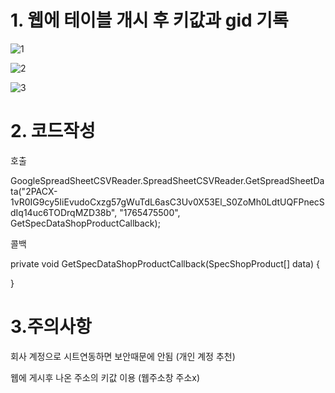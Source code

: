 # 1. 웹에 테이블 개시 후 키값과 gid 기록
     
![1](https://user-images.githubusercontent.com/22088638/85839770-58dd3d80-b7d6-11ea-9459-83f3ea43ec2e.png)

![2](https://user-images.githubusercontent.com/22088638/85839368-ce94d980-b7d5-11ea-8a72-f2cef76874b8.png)

![3](https://user-images.githubusercontent.com/22088638/85840114-e751bf00-b7d6-11ea-868f-68022c66964f.PNG)

# 2. 코드작성

호출

GoogleSpreadSheetCSVReader.SpreadSheetCSVReader.GetSpreadSheetData<SpecShopProduct>("2PACX-1vR0IG9cy5IiEvudoCxzg57gWuTdL6asC3Uv0X53El_S0ZoMh0LdtUQFPnecSdIq14uc6TODrqMZD38b", "1765475500", GetSpecDataShopProductCallback);

콜백


private void GetSpecDataShopProductCallback(SpecShopProduct[] data)
{

}

# 3.주의사항
회사 계정으로 시트연동하면 보안때문에 안됨 (개인 계정 추천)

웹에 게시후 나온 주소의 키값 이용 (웹주소창 주소x)

